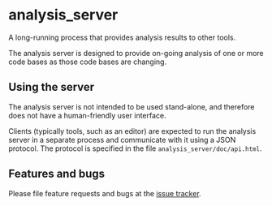 # analysis_server

A long-running process that provides analysis results to other tools.

The analysis server is designed to provide on-going analysis of one or more code
bases as those code bases are changing.

## Using the server

The analysis server is not intended to be used stand-alone, and therefore does
not have a human-friendly user interface.

Clients (typically tools, such as an editor) are expected to run the analysis
server in a separate process and communicate with it using a JSON protocol. The
protocol is specified in the file `analysis_server/doc/api.html`.

## Features and bugs

Please file feature requests and bugs at the [issue tracker][tracker].

[tracker]: https://code.google.com/p/dart/issues